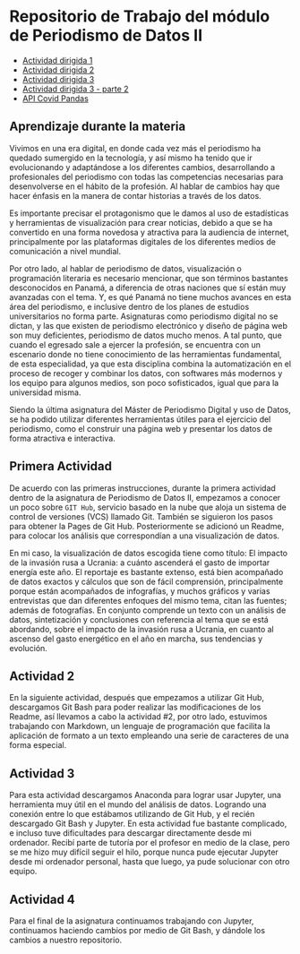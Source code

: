 # Repositorio de Trabajo del  módulo de Periodismo de Datos II

- [Actividad dirigida 1](ad1.md)
- [Actividad dirigida 2](ad2.md)
- [Actividad dirigida 3](ad3.md)
- [Actividad dirigida 3 - parte 2](ad3_2.md)
- [API Covid Pandas](api-covid-pandas.md)


## Aprendizaje durante la materia
Vivimos en una era digital, en donde cada vez más el periodismo ha quedado sumergido en la tecnología, y así mismo ha tenido que ir evolucionando y adaptándose a los diferentes cambios, desarrollando a profesionales del periodismo con todas las competencias necesarias para desenvolverse en el hábito de la profesión. Al hablar de cambios hay que hacer énfasis en la manera de contar historias a través de los datos. 

Es importante precisar el protagonismo que le damos al uso de estadísticas y herramientas de visualización para crear noticias, debido a que se ha convertido en una forma novedosa y atractiva para la audiencia de internet, principalmente por las plataformas digitales de los diferentes medios de comunicación a nivel mundial. 

Por otro lado, al hablar de periodismo de datos, visualización o programación literaria es necesario mencionar, que son términos bastantes desconocidos en Panamá, a diferencia de otras naciones que sí están muy avanzadas con el tema. Y, es qué Panamá no tiene muchos avances en esta área del periodismo, e inclusive dentro de los planes de estudios universitarios no forma parte. Asignaturas como periodismo digital no se dictan, y las que existen de periodismo electrónico y diseño de página web son muy deficientes, periodismo de datos mucho menos. A tal punto, que cuando el egresado sale a ejercer la profesión, se encuentra con un escenario donde no tiene conocimiento de las herramientas fundamental, de esta especialidad, ya que esta disciplina combina la automatización en el proceso de recoger y combinar los datos, con softwares más modernos y los equipo para algunos medios, son poco sofisticados, igual que para la universidad misma.


Siendo la última asignatura del Máster de Periodismo Digital y uso de Datos, se ha podido utilizar diferentes herramientas útiles para el ejercicio del periodismo, como el construir una página web y presentar los datos de forma atractiva e interactiva.


## Primera Actividad

De acuerdo con las primeras instrucciones, durante la primera actividad dentro de la asignatura de Periodismo de Datos II, empezamos a conocer un poco sobre `GIT Hub`, servicio basado en la nube que aloja un sistema de control de versiones (VCS) llamado Git. También se siguieron los pasos para obtener la Pages de Git Hub. Posteriormente se adicionó un Readme, para colocar los análisis que correspondían a una visualización de datos. 

En mi caso, la visualización de datos escogida tiene como título: El impacto de la invasión rusa a Ucrania: a cuánto ascenderá el gasto de importar energía este año.
El reportaje es bastante extenso, está bien acompañado de datos exactos y cálculos que son de fácil comprensión, principalmente porque están acompañados de infografías, y muchos gráficos y varias entrevistas que dan diferentes enfoques del mismo tema, citan las fuentes; además de fotografías. En conjunto comprende un texto con un análisis de datos, sintetización y conclusiones con referencia al tema que se está abordando, sobre el impacto de la invasión rusa a Ucrania, en cuanto al ascenso del gasto energético en el año en marcha, sus tendencias y evolución.

## Actividad 2

En la siguiente actividad, después que empezamos a utilizar Git Hub, descargamos Git Bash para poder realizar las modificaciones de los Readme, así llevamos a cabo la actividad #2, por otro lado, estuvimos trabajando con Markdown, un lenguaje de programación que facilita la aplicación de formato a un texto empleando una serie de caracteres de una forma especial. 

## Actividad 3

Para esta actividad descargamos Anaconda para lograr usar Jupyter, una herramienta muy útil en el mundo del análisis de datos.
 Logrando una conexión entre lo que estábamos utilizando de Git Hub, y el recién descargado Git Bash y Jupyter. 
En esta actividad fue bastante complicado, e incluso tuve dificultades para descargar directamente desde mi ordenador. Recibí parte de tutoría por el profesor en medio de la clase, pero se me hizo muy difícil seguir el hilo, porque nunca pude ejecutar Jupyter desde mi ordenador personal, hasta que luego, ya pude solucionar con otro equipo.

## Actividad 4
Para el final de la asignatura continuamos trabajando con Jupyter, continuamos haciendo cambios por medio de Git Bash, y dándole los cambios a nuestro repositorio. 

